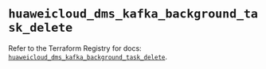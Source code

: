 # `huaweicloud_dms_kafka_background_task_delete`

Refer to the Terraform Registry for docs: [`huaweicloud_dms_kafka_background_task_delete`](https://registry.terraform.io/providers/huaweicloud/huaweicloud/1.71.1/docs/resources/dms_kafka_background_task_delete).

